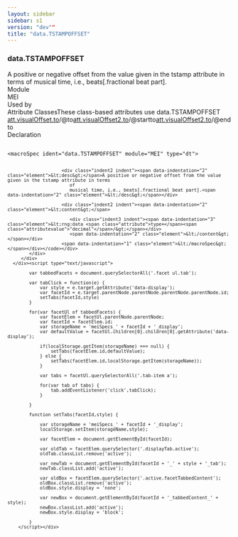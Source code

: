 ```yaml
---
layout: sidebar
sidebar: s1
version: "dev""
title: "data.TSTAMPOFFSET"
---
```

<div class="specPage">
   <div class="datatypeSpec">
      <h3 id="data.TSTAMPOFFSET">data.TSTAMPOFFSET</h3>
      <div class="specs">
         <div class="desc">A positive or negative offset from the value given in the tstamp attribute in terms
            of
            musical time, i.e., beats[.fractional beat part].
         </div>
         <div class="facet module">
            <div class="label">Module</div>
            <div class="statement text">MEI</div>
         </div>
         <div class="facet usedBy" id="usedBy">
            <div class="label">Used by</div>
            <div class="statement list">
               <div class="classBox dtBox" title="Attribute Classes">
                  <div class="classHeading"><label class="classLabel">Attribute Classes</label><span class="classDesc">These class-based attributes use data.TSTAMPOFFSET</span></div>
                  <div class="classContent"><span class="ident attclass" data-ident="att.visualOffset.to" data-module="MEI.shared"><a class="classLink" title="Horizontal offset attributes specified in terms of time." href="{{ site.baseurl }}/{{ page.version }}/attribute-classes/att.visualoffset.to.html">att.visualOffset.to</a>/<span title="Records a timestamp adjustment of a feature's programmatically-determined location in terms of musical time; that is, beats.">@to</span></span><span class="ident attclass" data-ident="att.visualOffset2.to" data-module="MEI.shared"><a class="classLink" title="Horizontal offset attributes requiring a pair of attributes specified in terms of time." href="{{ site.baseurl }}/{{ page.version }}/attribute-classes/att.visualoffset2.to.html">att.visualOffset2.to</a>/<span title="Records a timestamp adjustment of a feature's programmatically-determined start point.">@startto</span></span><span class="ident attclass" data-ident="att.visualOffset2.to" data-module="MEI.shared"><a class="classLink" title="Horizontal offset attributes requiring a pair of attributes specified in terms of time." href="{{ site.baseurl }}/{{ page.version }}/attribute-classes/att.visualoffset2.to.html">att.visualOffset2.to</a>/<span title="Records a timestamp adjustment of a feature's programmatically-determined end point.">@endto</span></span></div>
               </div>
            </div>
         </div>
         <div class="facet declaration">
            <div class="label">Declaration</div>
            <div class="statement declaration">
               <div class="code" xml:space="preserve" data-lang="ODD"><code>
                     <div class="indent1 indent"><span data-indentation="1" class="element">&lt;macroSpec <span class="attribute">ident=</span><span class="attributevalue">"data.TSTAMPOFFSET"</span> <span class="attribute">module=</span><span class="attributevalue">"MEI"</span> <span class="attribute">type=</span><span class="attributevalue">"dt"</span>&gt;</span>
                        
                        <div class="indent2 indent"><span data-indentation="2" class="element">&lt;desc&gt;</span>A positive or negative offset from the value given in the tstamp attribute in terms
                           of
                           musical time, i.e., beats[.fractional beat part].<span data-indentation="2" class="element">&lt;/desc&gt;</span></div>
                        
                        <div class="indent2 indent"><span data-indentation="2" class="element">&lt;content&gt;</span>
                           
                           <div class="indent3 indent"><span data-indentation="3" class="element">&lt;rng:data <span class="attribute">type=</span><span class="attributevalue">"decimal"</span>/&gt;</span></div>
                           <span data-indentation="2" class="element">&lt;/content&gt;</span></div>
                        <span data-indentation="1" class="element">&lt;/macroSpec&gt;</span></div></code></div>
            </div>
         </div>
      </div><script type="text/javascript">
            
            var tabbedFacets = document.querySelectorAll('.facet ul.tab');
            
            var tabClick = function(e) {
                var style = e.target.getAttribute('data-display');
                var facetId = e.target.parentNode.parentNode.parentNode.parentNode.id;
                setTabs(facetId,style)
            }
            
            for(var facetUl of tabbedFacets) {
                var facetElem = facetUl.parentNode.parentNode;
                var facetId = facetElem.id;
                var storageName = 'meiSpecs_' + facetId + '_display';
                var defaultValue = facetUl.children[0].children[0].getAttribute('data-display');
                
                if(localStorage.getItem(storageName) === null) {
                    setTabs(facetElem.id,defaultValue);
                } else {
                    setTabs(facetElem.id,localStorage.getItem(storageName));
                }
                
                var tabs = facetUl.querySelectorAll('.tab-item a');
                
                for(var tab of tabs) {
                    tab.addEventListener('click',tabClick);
                }
                
            }
            
            function setTabs(facetId,style) {
                
                var storageName = 'meiSpecs_' + facetId + '_display';
                localStorage.setItem(storageName,style);
                
                var facetElem = document.getElementById(facetId);
                
                var oldTab = facetElem.querySelector('.displayTab.active');
                oldTab.classList.remove('active');
                
                var newTab = document.getElementById(facetId + '_' + style + '_tab');
                newTab.classList.add('active');
                
                var oldBox = facetElem.querySelector('.active.facetTabbedContent');
                oldBox.classList.remove('active');
                oldBox.style.display = 'none';
                
                var newBox = document.getElementById(facetId + '_tabbedContent_' + style);
                newBox.classList.add('active');
                newBox.style.display = 'block';
                
            }
        </script></div>
</div>